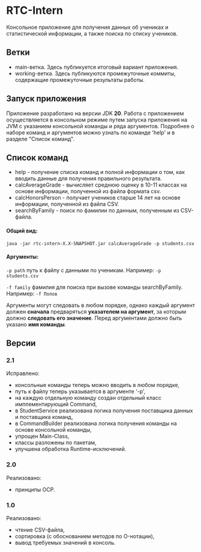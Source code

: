 # RTC-Intern
Консольное приложение для получения данных об учениках и статистической информации, а также поиска по списку учеников.
## Ветки
- main-ветка. Здесь публикуется итоговый вариант приложения.
- working-ветка. Здесь публикуются промежуточные коммиты, содержащие промежуточные результаты работы.

## Запуск приложения
Приложение разработано на версии JDK **20**. Работа с приложением осуществляется в консольном режиме путем запуска приложения на JVM с указанием консольной команды и ряда аргументов. Подробнее о наборе команд и аргументов можно узнать по команде 'help' и в разделе "Список команд".

## Список команд
- help - получение списка команд и полной информации о том, как вводить данные для получения правильного результата.
- calcAverageGrade - вычисляет среднюю оценку в 10-11 классах на основе информации, полученной из файла формата csv.
- calcHonorsPerson - получает учеников старше 14 лет на основе информации, полученной из файла CSV.
- searchByFamily - поиск по фамилии по данным, полученным из CSV-файла.
#### Общий вид:
`java -jar rtc-intern-X.X-SNAPSHOT.jar calcAverageGrade -p students.csv`
#### Аргументы:
`-p path`
        путь к файлу с данными по ученикам.
        Например: `-p students.csv`

`-f family`
        фамилия для поиска при вызове команды searchByFamily.
        Например: `-f Попов`
        
Аргументы могут следовать в любом порядке, однако каждый аргумент должен **сначала** предваряться **указателем на аргумент**,
за которым должно **следовать его значение**. Перед аргументами должно быть указано **имя команды**.

## Версии
### 2.1
Исправлено:
- консольные команды теперь можно вводить в любом порядке,
- путь к файлу теперь указывается в аргументе '-p',
- на каждую отдельную команду создан отдельный класс имплементирующий Command,
- в StudentService реализована логика получения поставщика данных и поставщика команд,
- в CommandBuilder реализована логика получения команды на основе консольной команды,
- упрощен Main-Class,
- классы разложены по пакетам,
- улучшена обработка Runtime-исключений.

### 2.0
Реализовано:
- принципы OCP.

### 1.0
Реализовано:
- чтение CSV-файла,
- сортировка (с обоснованием методов по O-нотации),
- вывод требуемых значений в консоль.

